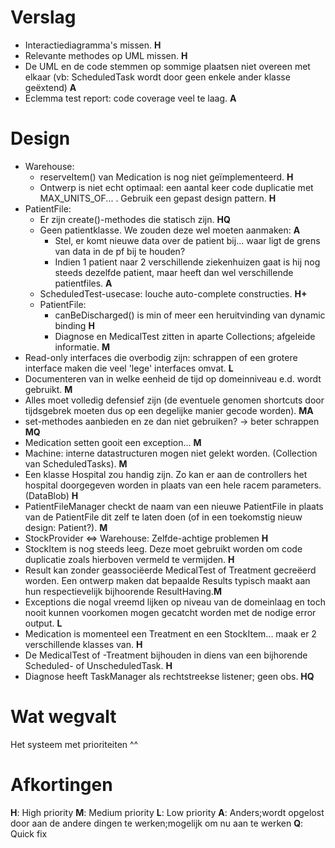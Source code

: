 # Verslag #
  * Interactiediagramma's missen. **H**
  * Relevante methodes op UML missen. **H**
  * De UML en de code stemmen op sommige plaatsen niet overeen met elkaar (vb: ScheduledTask wordt door geen enkele ander klasse geëxtend) **A**
  * Eclemma test report: code coverage veel te laag. **A**

# Design #
  * Warehouse:
    * reserveItem() van Medication is nog niet geïmplementeerd. **H**
    * Ontwerp is niet echt optimaal: een aantal keer code duplicatie met MAX\_UNITS\_OF... . Gebruik een gepast design pattern. **H**
  * PatientFile:
    * Er zijn create()-methodes die statisch zijn. **HQ**
    * Geen patientklasse. We zouden deze wel moeten aanmaken: **A**
      * Stel, er komt nieuwe data over de patient bij... waar ligt de grens van data in de pf bij te houden?
      * Indien 1 patient naar 2 verschillende ziekenhuizen gaat is hij nog steeds dezelfde patient, maar heeft dan wel verschillende patientfiles. **A**
    * ScheduledTest-usecase: louche auto-complete constructies. **H+**
    * PatientFile:
      * canBeDischarged() is min of meer een heruitvinding van dynamic binding **H**
      * Diagnose en MedicalTest zitten in aparte Collections; afgeleide informatie. **M**
  * Read-only interfaces die overbodig zijn: schrappen of een grotere interface maken die veel 'lege' interfaces omvat. **L**
  * Documenteren van in welke eenheid de tijd op domeinniveau e.d. wordt gebruikt. **M**
  * Alles moet volledig defensief zijn (de eventuele genomen shortcuts door tijdsgebrek moeten dus op een degelijke manier gecode worden). **MA**
  * set-methodes aanbieden en ze dan niet gebruiken? -> beter schrappen **MQ**
  * Medication setten gooit een exception... **M**
  * Machine: interne datastructuren mogen niet gelekt worden. (Collection van ScheduledTasks). **M**
  * Een klasse Hospital zou handig zijn. Zo kan er aan de controllers het hospital doorgegeven worden in plaats van een hele racem parameters. (DataBlob) **H**
  * PatientFileManager checkt de naam van een nieuwe PatientFile in plaats van de PatientFile dit zelf te laten doen (of in een toekomstig nieuw design: Patient?). **M**
  * StockProvider <=> Warehouse: Zelfde-achtige problemen **H**
  * StockItem is nog steeds leeg. Deze moet gebruikt worden om code duplicatie zoals hierboven vermeld te vermijden. **H**
  * Result kan zonder geassociëerde MedicalTest of Treatment gecreëerd worden. Een ontwerp maken dat bepaalde Results typisch maakt aan hun respectievelijk bijhoorende ResultHaving.**M**
  * Exceptions die nogal vreemd lijken op niveau van de domeinlaag en toch nooit kunnen voorkomen mogen gecatcht worden met de nodige error output. **L**
  * Medication is momenteel een Treatment en een StockItem... maak er 2 verschillende klasses van. **H**
  * De MedicalTest of -Treatment bijhouden in diens van een bijhorende Scheduled- of UnscheduledTask. **H**
  * Diagnose heeft TaskManager als rechtstreekse listener; geen obs. **HQ**

# Wat wegvalt #
Het systeem met prioriteiten ^^


# Afkortingen #
**H**: High priority
**M**: Medium priority
**L**: Low priority
**A**: Anders;wordt opgelost door aan de andere dingen te werken;mogelijk om nu aan te werken
**Q**: Quick fix